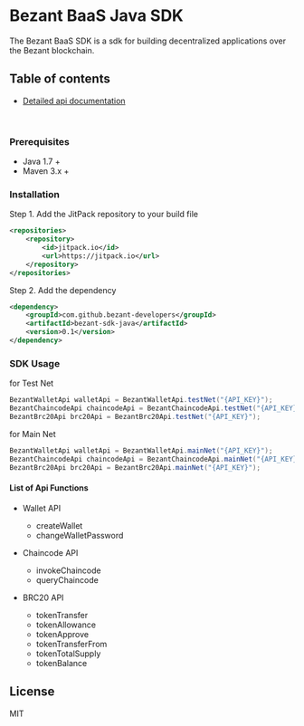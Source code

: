 # Bezant BaaS Java SDK

The Bezant BaaS SDK is a sdk for building decentralized applications over the Bezant blockchain.

## Table of contents

* [Detailed api documentation](https://docs.google.com/document/d/1Eh6hWbgVatFP83iFv_SJIE411rHai0U0F7M0uv4KN3A/edit?usp=sharing)

&nbsp;

### Prerequisites

* Java 1.7 +
* Maven 3.x +

### Installation 
Step 1. Add the JitPack repository to your build file
```xml
<repositories>
    <repository>
        <id>jitpack.io</id>
        <url>https://jitpack.io</url>
    </repository>
</repositories>
```
Step 2. Add the dependency
```xml
<dependency>
    <groupId>com.github.bezant-developers</groupId>
    <artifactId>bezant-sdk-java</artifactId>
    <version>0.1</version>
</dependency>
```

### SDK Usage
for Test Net
```java
BezantWalletApi walletApi = BezantWalletApi.testNet("{API_KEY}");
BezantChaincodeApi chaincodeApi = BezantChaincodeApi.testNet("{API_KEY}");
BezantBrc20Api brc20Api = BezantBrc20Api.testNet("{API_KEY}");
```

for Main Net
```java
BezantWalletApi walletApi = BezantWalletApi.mainNet("{API_KEY}");
BezantChaincodeApi chaincodeApi = BezantChaincodeApi.mainNet("{API_KEY}");
BezantBrc20Api brc20Api = BezantBrc20Api.mainNet("{API_KEY}");
```

#### List of Api Functions
- Wallet API
    - createWallet
    - changeWalletPassword
  
- Chaincode API
    - invokeChaincode
    - queryChaincode
    
- BRC20 API
    - tokenTransfer
    - tokenAllowance
    - tokenApprove
    - tokenTransferFrom
    - tokenTotalSupply
    - tokenBalance

## License
MIT